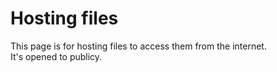 # Hosting files
This page is for hosting files to access them from the internet.  
It's opened to publicy.
